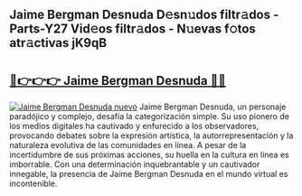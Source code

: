 ## Jaime Bergman Desnuda D𝚎sn𝚞dos filtr𝚊dos - Parts-Y27 Vid𝚎os filtr𝚊dos - N𝚞evas f𝚘tos atr𝚊ctivas jK9qB

# <h2><a href="http://mb0hzz.tromn.icu/?c=Jaime+Bergman+Desnuda">🔗👉👉👉 Jaime Bergman Desnuda 🔗🔗</a></h2>

[![Jaime Bergman Desnuda nuevo](https://i.imgur.com/pEAQMta.gif)](http://mb0hzz.tromn.icu/?c=Jaime+Bergman+Desnuda)
Jaime Bergman Desnuda, un personaje paradójico y complejo, desafía la categorización simple. Su uso pionero de los medios digitales ha cautivado y enfurecido a los observadores, provocando debates sobre la expresión artística, la autorrepresentación y la naturaleza evolutiva de las comunidades en línea. A pesar de la incertidumbre de sus próximas acciones, su huella en la cultura en línea es imborrable. Con una determinación inquebrantable y un cautivador innegable, la presencia de Jaime Bergman Desnuda en el mundo virtual es incontenible.
